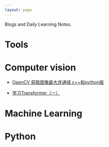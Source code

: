 ```yaml
---
layout: page
---
```


Blogs and Daily Learning Notes.

# Tools

# Computer vision

- [OpenCV 获取图像最大连通域 c++和python版](cv/opencv_largest_connected_components)

- [学习Transformer（一）](cv/learn_transformer_1)


# Machine Learning

# Python